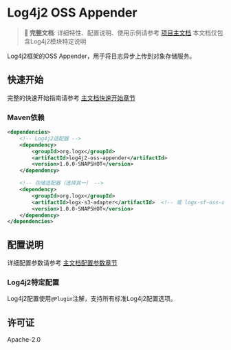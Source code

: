 # Log4j2 OSS Appender

> **📘 完整文档**: 详细特性、配置说明、使用示例请参考 [项目主文档](../README.md)
> 本文档仅包含Log4j2模块特定说明

Log4j2框架的OSS Appender，用于将日志异步上传到对象存储服务。

## 快速开始

完整的快速开始指南请参考 [主文档快速开始章节](../README.md#log4j2--sf-oss快速开始)

### Maven依赖

```xml
<dependencies>
    <!-- Log4j2适配器 -->
    <dependency>
        <groupId>org.logx</groupId>
        <artifactId>log4j2-oss-appender</artifactId>
        <version>1.0.0-SNAPSHOT</version>
    </dependency>

    <!-- 存储适配器（选择其一） -->
    <dependency>
        <groupId>org.logx</groupId>
        <artifactId>logx-s3-adapter</artifactId>  <!-- 或 logx-sf-oss-adapter -->
        <version>1.0.0-SNAPSHOT</version>
    </dependency>
</dependencies>
```

## 配置说明

详细配置参数请参考 [主文档配置参数章节](../README.md#配置参数说明)

### Log4j2特定配置

Log4j2配置使用`@Plugin`注解，支持所有标准Log4j2配置选项。

## 许可证

Apache-2.0
